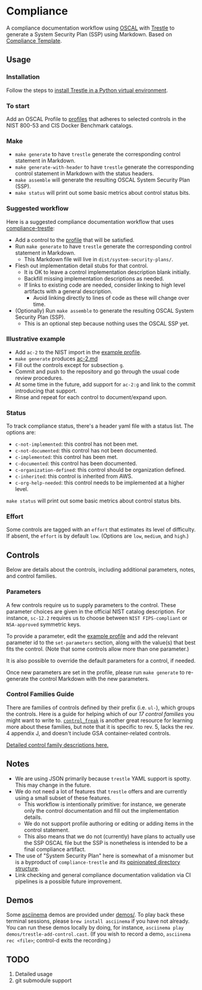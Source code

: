 # Compliance

A compliance documentation workflow using [OSCAL](https://pages.nist.gov/OSCAL/) with [Trestle](https://github.com/IBM/compliance-trestle) to generate a System Security Plan (SSP) using Markdown. Based on [Compliance Template](https://github.com/GSA-TTS/compliance-template).

## Usage

### Installation

Follow the steps to [install Trestle in a Python virtual environment](https://ibm.github.io/compliance-trestle/python_trestle_setup/).

### To start

Add an OSCAL Profile to [profiles](./profiles/lato/) that adheres to selected controls in the NIST 800-53 and CIS Docker Benchmark catalogs.

### Make

- `make generate` to have `trestle` generate the corresponding control statement in Markdown.
- `make generate-with-header` to have `trestle` generate the corresponding control statement in Markdown with the status headers.
- `make assemble` will generate the resulting OSCAL System Security Plan (SSP).
- `make status` will print out some basic metrics about control status bits.

### Suggested workflow

Here is a suggested compliance documentation workflow that uses [compliance-trestle](https://github.com/IBM/compliance-trestle):

- Add a control to the [profile](./profiles/lato/) that will be satisfied.
- Run `make generate` to have `trestle` generate the corresponding control statement in Markdown.
  - This Markdown file will live in `dist/system-security-plans/`.
- Flesh out implementation detail stubs for that control.
  - It is OK to leave a control implementation description blank initially.
  - Backfill missing implementation descriptions as needed.
  - If links to existing code are needed, consider linking to high level artifacts with a general description.
    - Avoid linking directly to lines of code as these will change over time.
- (Optionally) Run `make assemble` to generate the resulting OSCAL System Security Plan (SSP).
  - This is an optional step because nothing uses the OSCAL SSP yet.

### Illustrative example

- Add `ac-2` to the NIST import in the [example profile](./profiles/lato/example-profile.json).
- `make generate` produces [ac-2.md](./dist/system-security-plans/ac-2.md)
- Fill out the controls except for subsection `g`.
- Commit and push to the repository and go through the usual code review procedures.
- At some time in the future, add support for `ac-2:g` and link to the commit introducing that support.
- Rinse and repeat for each control to document/expand upon.

### Status

To track compliance status, there's a header yaml file with a status list. The options are:

- `c-not-implemented`: this control has not been met.
- `c-not-documented`: this control has not been documented. 
- `c-implemented`: this control has been met.
- `c-documented`: this control has been documented.
- `c-organization-defined`: this control should be organization defined.
- `c-inherited`: this control is inherited from AWS.
- `c-org-help-needed`: this control needs to be implemented at a higher level.

`make status` will print out some basic metrics about control status bits.

### Effort

Some controls are tagged with an `effort` that estimates its level of difficulty. If absent, the `effort` is by default `low`. (Options are `low`, `medium`, and `high`.)

## Controls

Below are details about the controls, including additional parameters, notes, and control families.

### Parameters

A few controls require us to supply parameters to the control. These parameter choices are given in the official NIST catalog description. For instance, `sc-12.2` requires us to choose between `NIST FIPS-compliant` or `NSA-approved` symmetric keys.

To provide a parameter, edit the [example profile](./profiles/lato/example-profile.json) and add the relevant parameter id to the `set-parameters` section, along with the value(s) that best fits the control. (Note that some controls allow more than one parameter.)

It is also possible to override the default parameters for a control, if needed.

Once new parameters are set in the profile, please run `make generate` to re-generate the control Markdown with the new parameters.

### Control Families Guide

There are families of controls defined by their prefix (i.e. `ul-`), which groups the controls. Here is a guide for helping which of our *17 control families* you might want to write to. [`control_freak`](https://controlfreak.risk-redux.io/families/) is another great resource for learning more about these families, but note that it is specific to rev. 5, lacks the rev. 4 appendix J, and doesn't include GSA container-related controls. 

[Detailed control family descriptions here.](./control-families.md)

## Notes

- We are using JSON primarily because `trestle` YAML support is spotty. This may change in the future.
- We do not need a lot of features that `trestle` offers and are currently using a small subset of these features.
  - This workflow is intentionally primitive: for instance, we generate only the control documentation and fill out the implementation details.
  - We do not support profile authoring or editing or adding items in the control statement.
  - This also means that we do not (currently) have plans to actually use the SSP OSCAL file but the SSP is nonetheless is intended to be a final compliance artifact.
- The use of "System Security Plan" here is somewhat of a misnomer but is a byproduct of `compliance-trestle` and its [opinionated directory structure](https://ibm.github.io/compliance-trestle/cli/#opinionated-directory-structure).
- Link checking and general compliance documentation validation via CI pipelines is a possible future improvement.

## Demos

Some [asciinema](https://asciinema.org/) demos are provided under [demos/](./demos/). To play back these terminal sessions, please `brew install asciinema` if you have not already. You can run these demos locally by doing, for instance, `asciinema play demos/trestle-add-control.cast`. (If you wish to record a demo, `asciinema rec <file>`; control-d exits the recording.)

## TODO

1. Detailed usage
2. git submodule support